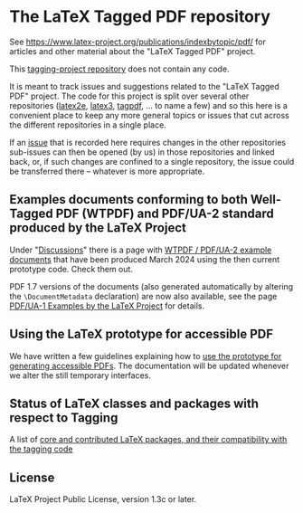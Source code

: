 # The LaTeX Tagged PDF repository

See <https://www.latex-project.org/publications/indexbytopic/pdf/> for articles and other material about the "LaTeX Tagged PDF" project.

This [tagging-project repository](https://github.com/latex3/tagging-project/)  does not contain any code.

It is meant to track issues and suggestions related to the "LaTeX Tagged PDF" 
project. The code for this project is split over several other repositories 
([latex2e](https://github.com/latex3/latex2e),
[latex3](https://github.com/latex3/latex3),
[tagpdf](https://github.com/latex3/tagpdf),
... to name a few) and so this here is a convenient 
place to  keep any more general topics or issues that cut across the 
different repositories in a single place. 

If an [issue](https://github.com/latex3/tagging-project/issues) that is recorded here requires changes in the other repositories 
sub-issues can then be opened (by us) in those repositories and linked back, 
or, if such changes are confined to a single repository, the issue could be 
transferred there – whatever is more appropriate. 

## Examples documents conforming to both Well-Tagged PDF (WTPDF) and PDF/UA-2 standard produced by the LaTeX Project

Under "[Discussions](https://github.com/latex3/tagging-project/discussions)" there is a page with [WTPDF / PDF/UA-2 example documents](https://github.com/latex3/tagging-project/discussions/72) that have been produced March 2024 using the then current prototype code. Check them out.

PDF 1.7 versions of the documents (also generated automatically by altering the `\DocumentMetadata` declaration) are now also available, see the page [PDF/UA-1 Examples by the LaTeX Project](https://github.com/latex3/tagging-project/discussions/82) for details.

## Using the LaTeX prototype for accessible PDF

We have written a few guidelines explaining how to [use the prototype for generating accessible PDFs](documentation/prototype-usage-instructions.md). The documentation will be updated whenever we alter the still temporary interfaces.

## Status of LaTeX classes and packages with respect to Tagging

A list of [core and contributed LaTeX packages, and their compatibility with the tagging code](tagging-status/)

## License

LaTeX Project Public License, version 1.3c or later.
